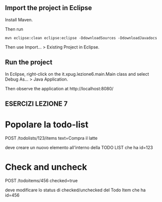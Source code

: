 ## Import the project in Eclipse

Install Maven.

Then run

    mvn eclipse:clean eclipse:eclipse -DdownloadSources -DdownloadJavadocs

Then use Import... > Existing Project in Eclipse.

## Run the project

In Eclipse, right-click on the it.xpug.lezione6.main.Main class and select Debug As... > Java Application.

Then observe the application at http://localhost:8080/

## ESERCIZI LEZIONE 7


# Popolare la todo-list

POST /todolists/123/items
text=Compra il latte

deve creare un nuovo elemento all'interno della TODO LIST che ha id=123



# Check and uncheck

POST /todoitems/456
checked=true

deve modificare lo status di checked/unchecked del Todo Item che ha id=456